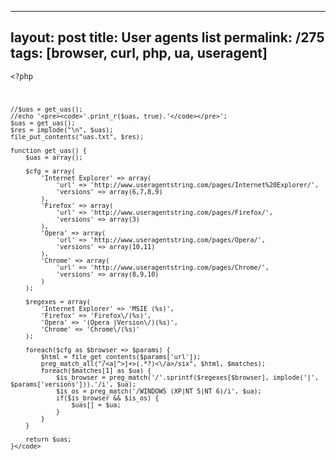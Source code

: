---
layout: post
title: User agents list
permalink: /275
tags: [browser, curl, php, ua, useragent]
----

<code><?php

    //$uas = get_uas();
    //echo '<pre><code>'.print_r($uas, true).'</code></pre>';
    $uas = get_uas();
    $res = implode("\n", $uas);
    file_put_contents("uas.txt", $res);
    
    function get_uas() {
    	$uas = array();
    
    	$cfg = array(
    		'Internet Explorer' => array(
    			'url' => 'http://www.useragentstring.com/pages/Internet%20Explorer/',
    			'versions' => array(6,7,8,9)
    		),
    		'Firefox' => array(
    			'url' => 'http://www.useragentstring.com/pages/Firefox/',
    			'versions' => array(3)
    		),
    		'Opera' => array(
    			'url' => 'http://www.useragentstring.com/pages/Opera/',
    			'versions' => array(10,11)
    		),
    		'Chrome' => array(
    			'url' => 'http://www.useragentstring.com/pages/Chrome/',
    			'versions' => array(8,9,10)
    		)
    	);
    
    	$regexes = array(
    		'Internet Explorer' => 'MSIE (%s)',
    		'Firefox' => 'Firefox\/(%s)',
    		'Opera' => '(Opera |Version\/)(%s)',
    		'Chrome' => 'Chrome\/(%s)'
    	);
    
    	foreach($cfg as $browser => $params) {
    		$html = file_get_contents($params['url']);
    		preg_match_all("/<a[^>]+>(.*?)<\/a>/six", $html, $matches);
    		foreach($matches[1] as $ua) {
    			$is_browser = preg_match('/'.sprintf($regexes[$browser], implode('|', $params['versions'])).'/i', $ua);
    			$is_os = preg_match('/WINDOWS (XP|NT 5|NT 6)/i', $ua);
    			if($is_browser && $is_os) {
    				$uas[] = $ua;
    			}
    		}
    	}
    
    	return $uas;
    }</code>


